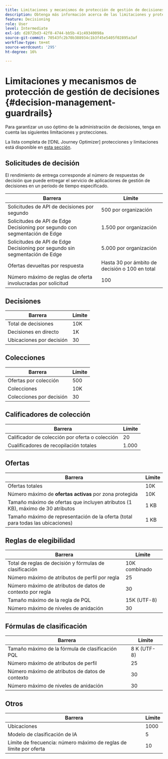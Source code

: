 ```yaml
---
title: Limitaciones y mecanismos de protección de gestión de decisiones
description: Obtenga más información acerca de las limitaciones y protecciones de administración de decisiones.
feature: Decisioning
role: User
level: Intermediate
exl-id: d2872bd3-42f8-4744-bb5b-41c49340098a
source-git-commit: 70543fc2b70b388934c1b3f45e5405f02895a3af
workflow-type: tm+mt
source-wordcount: '295'
ht-degree: 16%

---
```


# Limitaciones y mecanismos de protección de gestión de decisiones {#decision-management-guardrails}

Para garantizar un uso óptimo de la administración de decisiones, tenga en cuenta las siguientes limitaciones y protecciones.

La lista completa de [!DNL Journey Optimizer] protecciones y limitaciones está disponible en [esta sección](../start/guardrails.md).

## Solicitudes de decisión

El rendimiento de entrega corresponde al número de respuestas de decisión que puede entregar el servicio de aplicaciones de gestión de decisiones en un período de tiempo especificado.

| Barrera | Límite |
| ------- | ------- |
| Solicitudes de API de decisiones por segundo | 500 por organización |
| Solicitudes de API de Edge Decisioning por segundo con segmentación de Edge | 1.500 por organización |
| Solicitudes de API de Edge Decisioning por segundo sin segmentación de Edge | 5.000 por organización |
| Ofertas devueltas por respuesta | Hasta 30 por ámbito de decisión o 100 en total |
| Número máximo de reglas de oferta involucradas por solicitud | 100 |

## Decisiones

| Barrera | Límite |
| ------- | ------- |
| Total de decisiones | 10K |
| Decisiones en directo | 1K |
| Ubicaciones por decisión | 30 |

## Colecciones

| Barrera | Límite |
| ------- | ------- |
| Ofertas por colección | 500 |
| Colecciones | 10K |
| Colecciones por decisión | 30 |

## Calificadores de colección

| Barrera | Límite |
| ------- | ------- |
| Calificador de colección por oferta o colección | 20 |
| Cualificadores de recopilación totales | 1.000 |

## Ofertas

| Barrera | Límite |
| ------- | ------- |
| Ofertas totales | 10K |
| Número máximo de **ofertas activas** por zona protegida | 10K |
| Tamaño máximo de ofertas que incluyen atributos (1 KB), máximo de 30 atributos | 1 KB |
| Tamaño máximo de representación de la oferta (total para todas las ubicaciones) | 1 KB |

## Reglas de elegibilidad

| Barrera | Límite |
| ------- | ------- |
| Total de reglas de decisión y fórmulas de clasificación | 10K combinado |
| Número máximo de atributos de perfil por regla | 25 |
| Número máximo de atributos de datos de contexto por regla | 30 |
| Tamaño máximo de la regla de PQL | 15K (UTF-8) |
| Número máximo de niveles de anidación | 30 |

## Fórmulas de clasificación

| Barrera | Límite |
| ------- | ------- |
| Tamaño máximo de la fórmula de clasificación PQL | 8 K (UTF-8) |
| Número máximo de atributos de perfil | 25 |
| Número máximo de atributos de datos de contexto | 30 |
| Número máximo de niveles de anidación | 30 |

## Otros

| Barrera | Límite |
| ------- | ------- |
| Ubicaciones | 1000 |
| Modelo de clasificación de IA | 5 |
| Límite de frecuencia: número máximo de reglas de límite por oferta | 10 |
